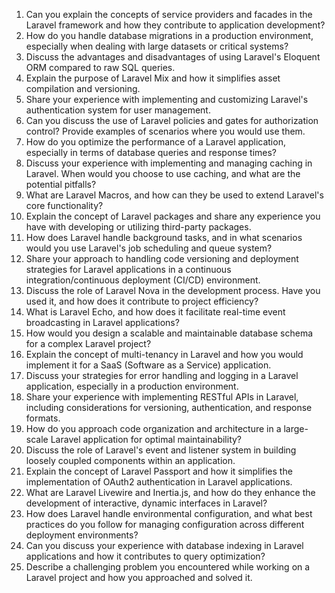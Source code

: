 1. Can you explain the concepts of service providers and facades in the Laravel framework and how they contribute to application development?
2. How do you handle database migrations in a production environment, especially when dealing with large datasets or critical systems?
3. Discuss the advantages and disadvantages of using Laravel's Eloquent ORM compared to raw SQL queries.
4. Explain the purpose of Laravel Mix and how it simplifies asset compilation and versioning.
5. Share your experience with implementing and customizing Laravel's authentication system for user management.
6. Can you discuss the use of Laravel policies and gates for authorization control? Provide examples of scenarios where you would use them.
7. How do you optimize the performance of a Laravel application, especially in terms of database queries and response times?
8. Discuss your experience with implementing and managing caching in Laravel. When would you choose to use caching, and what are the potential pitfalls?
9. What are Laravel Macros, and how can they be used to extend Laravel's core functionality?
10. Explain the concept of Laravel packages and share any experience you have with developing or utilizing third-party packages.
11. How does Laravel handle background tasks, and in what scenarios would you use Laravel's job scheduling and queue system?
12. Share your approach to handling code versioning and deployment strategies for Laravel applications in a continuous integration/continuous deployment (CI/CD) environment.
13. Discuss the role of Laravel Nova in the development process. Have you used it, and how does it contribute to project efficiency?
14. What is Laravel Echo, and how does it facilitate real-time event broadcasting in Laravel applications?
15. How would you design a scalable and maintainable database schema for a complex Laravel project?
16. Explain the concept of multi-tenancy in Laravel and how you would implement it for a SaaS (Software as a Service) application.
17. Discuss your strategies for error handling and logging in a Laravel application, especially in a production environment.
18. Share your experience with implementing RESTful APIs in Laravel, including considerations for versioning, authentication, and response formats.
19. How do you approach code organization and architecture in a large-scale Laravel application for optimal maintainability?
20. Discuss the role of Laravel's event and listener system in building loosely coupled components within an application.
21. Explain the concept of Laravel Passport and how it simplifies the implementation of OAuth2 authentication in Laravel applications.
22. What are Laravel Livewire and Inertia.js, and how do they enhance the development of interactive, dynamic interfaces in Laravel?
23. How does Laravel handle environmental configuration, and what best practices do you follow for managing configuration across different deployment environments?
24. Can you discuss your experience with database indexing in Laravel applications and how it contributes to query optimization?
25. Describe a challenging problem you encountered while working on a Laravel project and how you approached and solved it.